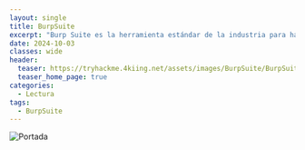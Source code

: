 ```yaml
---
layout: single
title: BurpSuite
excerpt: "Burp Suite es la herramienta estándar de la industria para hackear aplicaciones web y es esencial en cualquier prueba de penetración web."
date: 2024-10-03
classes: wide
header:
  teaser: https://tryhackme.4kiing.net/assets/images/BurpSuite/BurpSuite.png
  teaser_home_page: true
categories:
  - Lectura
tags:
  - BurpSuite
---
```


![Portada](https://tryhackme.4kiing.net/assets/images/BurpSuite/Portada.jpg)

